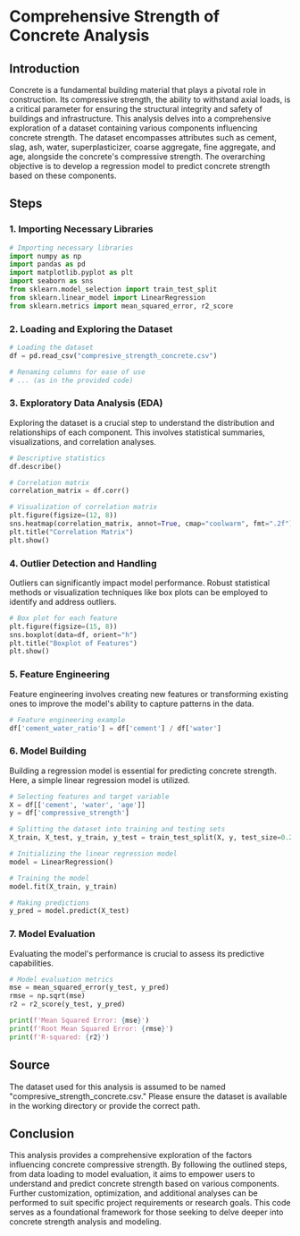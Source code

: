 # Comprehensive Strength of Concrete Analysis

## Introduction
Concrete is a fundamental building material that plays a pivotal role in construction. Its compressive strength, the ability to withstand axial loads, is a critical parameter for ensuring the structural integrity and safety of buildings and infrastructure. This analysis delves into a comprehensive exploration of a dataset containing various components influencing concrete strength. The dataset encompasses attributes such as cement, slag, ash, water, superplasticizer, coarse aggregate, fine aggregate, and age, alongside the concrete's compressive strength. The overarching objective is to develop a regression model to predict concrete strength based on these components.

## Steps

### 1. Importing Necessary Libraries
```python
# Importing necessary libraries
import numpy as np
import pandas as pd
import matplotlib.pyplot as plt
import seaborn as sns
from sklearn.model_selection import train_test_split
from sklearn.linear_model import LinearRegression
from sklearn.metrics import mean_squared_error, r2_score
```

### 2. Loading and Exploring the Dataset
```python
# Loading the dataset
df = pd.read_csv("compresive_strength_concrete.csv")

# Renaming columns for ease of use
# ... (as in the provided code)
```

### 3. Exploratory Data Analysis (EDA)
Exploring the dataset is a crucial step to understand the distribution and relationships of each component. This involves statistical summaries, visualizations, and correlation analyses.

```python
# Descriptive statistics
df.describe()

# Correlation matrix
correlation_matrix = df.corr()

# Visualization of correlation matrix
plt.figure(figsize=(12, 8))
sns.heatmap(correlation_matrix, annot=True, cmap="coolwarm", fmt=".2f")
plt.title("Correlation Matrix")
plt.show()
```

### 4. Outlier Detection and Handling
Outliers can significantly impact model performance. Robust statistical methods or visualization techniques like box plots can be employed to identify and address outliers.

```python
# Box plot for each feature
plt.figure(figsize=(15, 8))
sns.boxplot(data=df, orient="h")
plt.title("Boxplot of Features")
plt.show()
```

### 5. Feature Engineering
Feature engineering involves creating new features or transforming existing ones to improve the model's ability to capture patterns in the data.

```python
# Feature engineering example
df['cement_water_ratio'] = df['cement'] / df['water']
```

### 6. Model Building
Building a regression model is essential for predicting concrete strength. Here, a simple linear regression model is utilized.

```python
# Selecting features and target variable
X = df[['cement', 'water', 'age']]
y = df['compressive_strength']

# Splitting the dataset into training and testing sets
X_train, X_test, y_train, y_test = train_test_split(X, y, test_size=0.2, random_state=42)

# Initializing the linear regression model
model = LinearRegression()

# Training the model
model.fit(X_train, y_train)

# Making predictions
y_pred = model.predict(X_test)
```

### 7. Model Evaluation
Evaluating the model's performance is crucial to assess its predictive capabilities.

```python
# Model evaluation metrics
mse = mean_squared_error(y_test, y_pred)
rmse = np.sqrt(mse)
r2 = r2_score(y_test, y_pred)

print(f'Mean Squared Error: {mse}')
print(f'Root Mean Squared Error: {rmse}')
print(f'R-squared: {r2}')
```

## Source
The dataset used for this analysis is assumed to be named "compresive_strength_concrete.csv." Please ensure the dataset is available in the working directory or provide the correct path.

## Conclusion
This analysis provides a comprehensive exploration of the factors influencing concrete compressive strength. By following the outlined steps, from data loading to model evaluation, it aims to empower users to understand and predict concrete strength based on various components. Further customization, optimization, and additional analyses can be performed to suit specific project requirements or research goals. This code serves as a foundational framework for those seeking to delve deeper into concrete strength analysis and modeling.

